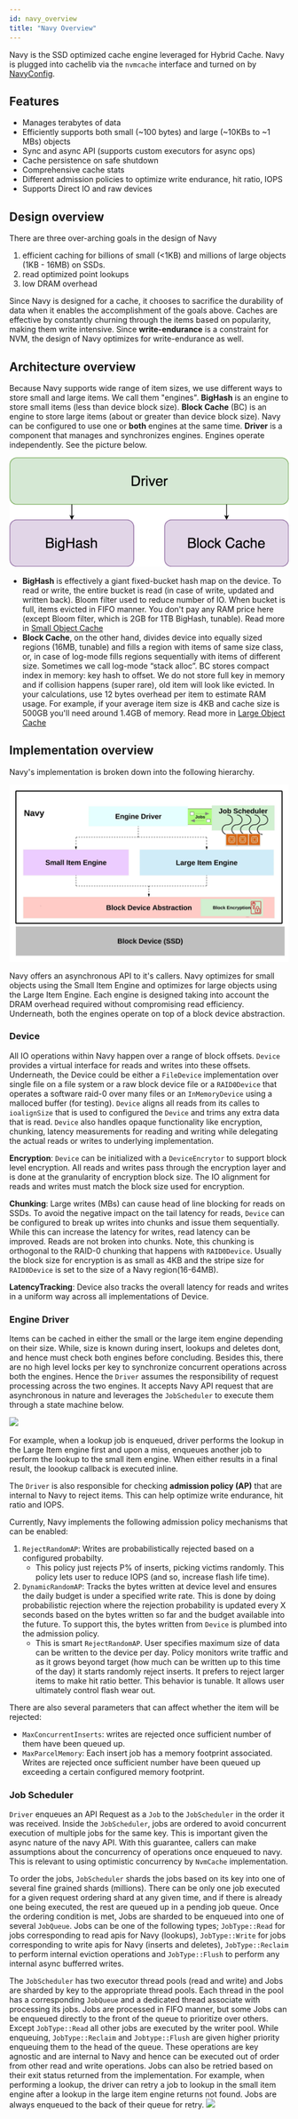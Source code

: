 ```yaml
---
id: navy_overview
title: "Navy Overview"
---
```



Navy is the SSD optimized cache engine leveraged for Hybrid Cache. Navy is plugged into cachelib via the `nvmcache` interface and turned on by [NavyConfig](/docs/Cache_Library_User_Guides/Configure_HybridCache/).

## Features
- Manages terabytes of data
- Efficiently supports both small (~100 bytes) and large (~10KBs to ~1 MBs) objects
- Sync and async API (supports custom executors for async ops)
- Cache persistence on safe shutdown
- Comprehensive cache stats
- Different admission policies to optimize write endurance, hit ratio, IOPS
- Supports Direct IO and raw devices

## Design overview
There are three over-arching goals in the design of Navy
1. efficient caching for billions of small (<1KB) and millions of large objects (1KB - 16MB)  on SSDs.
2. read optimized point lookups
3. low DRAM overhead

Since Navy is designed for a cache, it chooses to sacrifice the durability of data when it enables the accomplishment of the goals above. Caches are effective by constantly churning through the items based on popularity, making them write intensive. Since **write-endurance** is a constraint for NVM, the design of Navy optimizes for write-endurance as well.

## Architecture overview
Because Navy supports wide range of item sizes, we use different ways to store small and large items. We call them "engines". **BigHash** is an engine to store small items (less than device block size). **Block Cache** (BC) is an engine to store large items (about or greater than device block size). Navy can be configured to use one or **both** engines at the same time. **Driver** is a component that manages and synchronizes engines. Engines operate independently. See the picture below.

![](navy_arch_overview.png)

- **BigHash** is effectively a giant fixed-bucket hash map on the device. To read or write, the entire bucket is read (in case of write, updated and written back). Bloom filter used to reduce number of IO. When bucket is full, items evicted in FIFO manner. You don't pay any RAM price here (except Bloom filter, which is 2GB for 1TB BigHash, tunable). Read more in [Small Object Cache](small_object_cache)
- **Block Cache**, on the other hand, divides device into equally sized regions (16MB, tunable) and fills a region with items of same size class, or, in case of log-mode fills regions sequentially with items of different size. Sometimes we call log-mode “stack alloc”. BC stores compact index in memory: key hash to offset. We do not store full key in memory and if collision happens (super rare), old item will look like evicted. In your calculations, use 12 bytes overhead per item to estimate RAM usage. For example, if your average item size is 4KB and cache size is 500GB you'll need around 1.4GB of memory. Read more in [Large Object Cache](large_object_cache)

## Implementation overview

Navy's implementation is broken down into the following hierarchy.

![](navy_impl_overview.png)

Navy offers an asynchronous API to it's callers.  Navy optimizes for small objects using the Small Item Engine and optimizes for large objects using the Large Item Engine.  Each engine is designed taking into account the DRAM overhead required without compromising read efficiency. Underneath, both the engines operate on top of a block device abstraction.


###  Device

All IO operations within Navy happen over a range of block offsets. `Device` provides a virtual interface for reads and writes into these offsets. Underneath, the Device could be either a `FileDevice` implementation over single file on a file system or a raw block device file or a `RAID0Device` that operates a software raid-0 over  many files or an `InMemoryDevice` using a malloced buffer (for testing).  `Device` aligns all reads  from its calles to `ioalignSize` that is used to configured the `Device` and trims any extra data that is read.  `Device` also handles opaque functionality like encryption, chunking, latency measurements for reading and writing while delegating the actual reads or writes to underlying implementation.

**Encryption**: `Device` can be initialized with a `DeviceEncrytor` to support block level encryption. All reads and writes pass through the encryption layer and is done at the granularity of encryption block size.  The IO alignment for reads and writes must match the block size used for encryption.

**Chunking**:  Large writes (MBs) can cause head of line blocking for reads on SSDs. To avoid the negative impact on the tail latency for reads, `Device` can be configured to break up writes into chunks and issue them sequentially. While this can increase the latency for writes, read latency can be improved.  Reads are not broken into chunks. Note, this chunking is orthogonal to the RAID-0 chunking that happens with `RAID0Device`. Usually the block size for encryption is as small as 4KB and the stripe size for `RAID0Device` is set to the size of a Navy region(16-64MB).

**LatencyTracking**: Device also tracks the overall latency for reads and writes in a uniform way across all implementations of Device.


### Engine Driver

Items can be cached in either the small or the large item engine depending on their size. While, size is known during insert, lookups and deletes dont, and hence must check both engines before concluding.  Besides this, there are no high level locks per key to synchronize concurrent operations across both the engines. Hence the `Driver` assumes the responsibility of request processing across the two engines. It accepts Navy API request that are asynchronous in nature and  leverages the `JobScheduler` to execute them through a state machine below.

![](Navy_Engine_driver_state_machine.png)

For example, when a lookup job is enqueued, driver performs the lookup in the Large Item engine first and upon a miss, enqueues another job to perform the lookup to the small item engine. When either results in a final result, the loookup callback is executed inline.

The `Driver` is also responsible for checking **admission policy (AP)** that are internal to Navy to reject items. This can help optimize write endurance, hit ratio and IOPS.

Currently, Navy implements the following admission policy mechanisms that can be enabled:
1. `RejectRandomAP`: Writes are probabilistically rejected based on a configured probabilty.
   - This policy just rejects P% of inserts, picking victims randomly. This policy lets user to reduce IOPS (and so, increase flash life time).
2. `DynamicRandomAP`: Tracks the bytes written at device level and ensures the daily budget is under a specified write rate. This is done by doing probabilistic rejection where the rejection probability is updated every X seconds based on the bytes written so far and the budget available into the future.  To support this, the bytes written from `Device` is plumbed into the admission policy.
    - This is smart `RejectRandomAP`. User specifies maximum size of data can be written to the device per day. Policy monitors write traffic and as it grows beyond target (how much can be written up to this time of the day) it starts randomly reject inserts. It prefers to reject larger items to make hit ratio better. This behavior is tunable. It allows user ultimately control flash wear out.

There are also several parameters that can affect whether the item will be rejected:
- `MaxConcurrentInserts`: writes are rejected once sufficient number of them have been queued up.
- `MaxParcelMemory`: Each insert job has a memory footprint associated. Writes are rejected once sufficient number have been queued up exceeding a certain configured memory footprint.


### Job Scheduler

`Driver` enqueues an API Request as a `Job` to the `JobScheduler` in the order it was received. Inside the `JobScheduler`,  jobs are ordered to avoid concurrent execution of multiple jobs for the same key. This is important given the async nature of the navy API. With this guarantee, callers can make assumptions about the concurrency of operations once enqueued to navy. This is relevant to using  optimistic concurrency by `NvmCache` implementation.

To order the jobs, `JobScheduler` shards the jobs based on its key into one of several fine grained shards (millions). There can be only one job executed for a given request ordering shard at any given time, and if there is already one being executed, the  rest are queued up in a pending job queue. Once the ordering condition is met, Jobs are sharded to be enqueued into one of several `JobQueue`.  Jobs can be one of the following types; `JobType::Read` for jobs corresponding to read apis for Navy (lookups), `JobType::Write` for jobs corresponding to write apis for Navy (inserts and deletes), `JobType::Reclaim` to perform internal eviction operations and `JobType::Flush` to perform any internal async bufferred writes.

The `JobScheduler` has two executor thread pools (read and write) and Jobs are sharded by key to the appropriate thread pools.  Each  thread in the pool has a corresponding `JobQueue` and a  dedicated thread associate with processing its  jobs.  Jobs  are processed in FIFO manner, but some Jobs can be enqueued directly to the front of the queue to prioritize over others.  Except `JobType::Read` all other jobs are executed by the writer pool. While enqueuing, `JobType::Reclaim` and `Jobtype::Flush` are given higher priority enqueuing them to the head of the queue. These operations are key agnostic and are internal to Navy and hence can be executed out of order from other read and write operations. Jobs can also be retried based on their exit status returned from the implementation. For example, when performing a lookup, the driver can retry a job to lookup in the small item engine after a lookup in the large item engine returns not found. Jobs are always enqueued to the back of their queue for retry.
![](Job_Scheduler.png)
